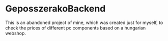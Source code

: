 # GeposszerakoBackend

This is an abandoned project of mine, which was created just for myself, 
to check the prices of different pc components based on a hungarian webshop.
